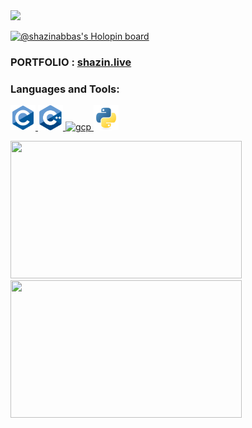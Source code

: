 
<img src ="https://github.com/shazinabbas/shazinabbas/blob/main/ezgif.com-gif-maker%20(4).gif">


[![@shazinabbas's Holopin board](https://holopin.io/api/user/board?user=shazinabbas)](https://holopin.io/@shazinabbas)

### PORTFOLIO : [shazin.live](https://shazin.live/)

<h3 align="left">Languages and Tools:</h3>
<p align="left"> <a href="https://www.cprogramming.com/" target="_blank" rel="noreferrer"> <img src="https://raw.githubusercontent.com/devicons/devicon/master/icons/c/c-original.svg" alt="c" width="40" height="40"/> </a> <a href="https://www.w3schools.com/cpp/" target="_blank" rel="noreferrer"> <img src="https://raw.githubusercontent.com/devicons/devicon/master/icons/cplusplus/cplusplus-original.svg" alt="cplusplus" width="40" height="40"/> </a> <a href="https://cloud.google.com" target="_blank" rel="noreferrer"> <img src="https://www.vectorlogo.zone/logos/google_cloud/google_cloud-icon.svg" alt="gcp" width="40" height="40"/> </a> <a href="https://www.python.org" target="_blank" rel="noreferrer"> <img src="https://raw.githubusercontent.com/devicons/devicon/master/icons/python/python-original.svg" alt="python" width="40" height="40"/> </a> </p>

<p align = left>
<img src="https://github-readme-stats.vercel.app/api?username=shazinabbas&show_icons=true&count_private=true" width="370" height="220">            
<!p>
<x align=right>      
<img src="https://github-readme-streak-stats.herokuapp.com/?user=shazinabbas" width="370" height="220">
</x>
